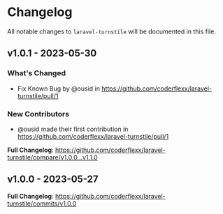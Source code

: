 # Changelog

All notable changes to `laravel-turnstile` will be documented in this file.

## v1.0.1 - 2023-05-30

### What's Changed

- Fix Known Bug by @ousid in https://github.com/coderflexx/laravel-turnstile/pull/1

### New Contributors

- @ousid made their first contribution in https://github.com/coderflexx/laravel-turnstile/pull/1

**Full Changelog**: https://github.com/coderflexx/laravel-turnstile/compare/v1.0.0...v1.1.0

## v1.0.0 - 2023-05-27

**Full Changelog**: https://github.com/coderflexx/laravel-turnstile/commits/v1.0.0
